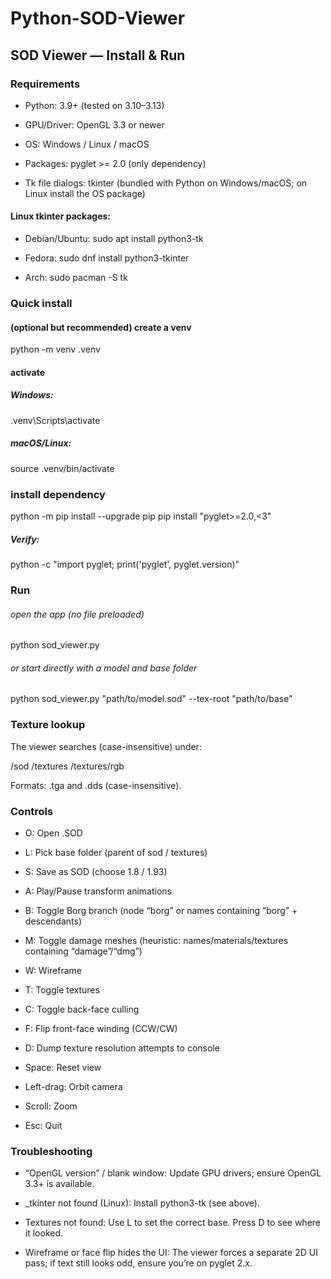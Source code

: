 # Python-SOD-Viewer
## SOD Viewer — Install & Run
### Requirements

- Python: 3.9+ (tested on 3.10–3.13)

- GPU/Driver: OpenGL 3.3 or newer

- OS: Windows / Linux / macOS

- Packages: pyglet >= 2.0 (only dependency)

- Tk file dialogs: tkinter (bundled with Python on Windows/macOS; on Linux install the OS package)

#### Linux tkinter packages:

- Debian/Ubuntu: sudo apt install python3-tk

- Fedora: sudo dnf install python3-tkinter

- Arch: sudo pacman -S tk

### Quick install
#### (optional but recommended) create a venv
python -m venv .venv
#### activate
##### Windows:
.venv\Scripts\activate
##### macOS/Linux:
source .venv/bin/activate

### install dependency
python -m pip install --upgrade pip
pip install "pyglet>=2.0,<3"


##### Verify:

python -c "import pyglet; print('pyglet', pyglet.version)"

### Run
###### open the app (no file preloaded)
python sod_viewer.py

###### or start directly with a model and base folder
python sod_viewer.py "path/to/model.sod" --tex-root "path/to/base"

### Texture lookup

The viewer searches (case-insensitive) under:

<base>/sod
<base>/textures
<base>/textures/rgb


Formats: .tga and .dds (case-insensitive).

### Controls

- O: Open .SOD

- L: Pick base folder (parent of sod / textures)

- S: Save as SOD (choose 1.8 / 1.93)

- A: Play/Pause transform animations

- B: Toggle Borg branch (node “borg” or names containing “borg” + descendants)

- M: Toggle damage meshes (heuristic: names/materials/textures containing “damage”/“dmg”)

- W: Wireframe

- T: Toggle textures

- C: Toggle back-face culling

- F: Flip front-face winding (CCW/CW)

- D: Dump texture resolution attempts to console

- Space: Reset view

- Left-drag: Orbit camera

- Scroll: Zoom

- Esc: Quit

### Troubleshooting

- “OpenGL version” / blank window: Update GPU drivers; ensure OpenGL 3.3+ is available.

- _tkinter not found (Linux): Install python3-tk (see above).

- Textures not found: Use L to set the correct base. Press D to see where it looked.

- Wireframe or face flip hides the UI: The viewer forces a separate 2D UI pass; if text still looks odd, ensure you’re on pyglet 2.x.
